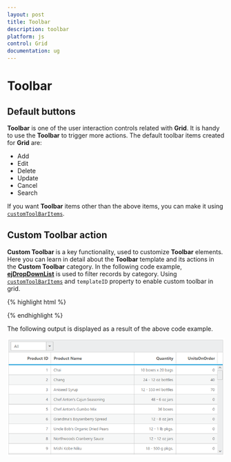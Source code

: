 ```yaml
---
layout: post
title: Toolbar
description: toolbar 
platform: js
control: Grid
documentation: ug
---
```


# Toolbar 

## Default buttons

**Toolbar** is one of the user interaction controls related with **Grid**. It is handy to use the **Toolbar** to trigger more actions. The default toolbar items created for **Grid** are:

* Add
* Edit
* Delete
* Update
* Cancel
* Search

If you want **Toolbar** items other than the above items, you can make it using [`customToolBarItems`](/js/api/ejgrid#members:toolbarsettings-customtoolbaritems "customToolBarItems").

## Custom Toolbar action

**Custom Toolbar** is a key functionality, used to customize **Toolbar** elements. Here you can learn in detail about the **Toolbar** template and its actions in the **Custom Toolbar** category. In the following code example, [**ejDropDownList**](/js/dropdownlist/overview "ejDropDownList") is used to filter records by category. Using [`customToolBarItems`](/js/api/ejgrid#members:toolbarsettings-customtoolbaritems "customToolBarItems") and `templateID` property to enable custom toolbar in grid.

{% highlight html %}

<div id="Grid"></div>
<script id="Refresh" type="text/x-jsrender">
  <select id="products">
      <option value="">All</option>
      <option value="2">Drinks</option>
      <option value="4">Dairy Products</option>
      <option value="3">Packages</option>
  </select>
</script>
<script type="text/javascript">
  $(function () {// Document is ready.
      var dataManager = ej.DataManager({
          url: "http://mvc.syncfusion.com/Services/Northwnd.svc/Products"
      });
      var gridObj = $("#Grid").ejGrid({
          dataSource: dataManager,
          toolbarSettings: { showToolbar: true, customToolbarItems: [{ templateID: "#Refresh" }] },
          scrollSettings: { height: 300, width: "auto" },
          allowScrolling: true,
          columns: [
              { field: "ProductID", headerText: "Product ID", textAlign: "right", width: 100 },
              { field: "ProductName", headerText: "Product Name", width: 200 },
              { field: "QuantityPerUnit", headerText: "Quantity", textAlign: "right", width: 100 },
              { field: "UnitsOnOrder", headerText: "UnitsOnOrder", textAlign: "right", width: 100 }
          ]
  
      }).data("ejGrid");
      $("#products").ejDropDownList({
          selectedItemIndex: 0,
          change: function (args) {
              if (this.getSelectedValue() != "")
                  $("#Grid").ejGrid("model.query", new ej.Query().where("CategoryID", ej.FilterOperators.equal, parseInt(this.getSelectedValue(), 10)));
              else
                  $("#Grid").ejGrid("model.query", new ej.Query());
              gridObj.refreshContent(true);
          }
      });
  });
  
</script>


{% endhighlight %}



The following output is displayed as a result of the above code example.

![](/js/Grid/Toolbar_images/Toolbar_img1.png)


